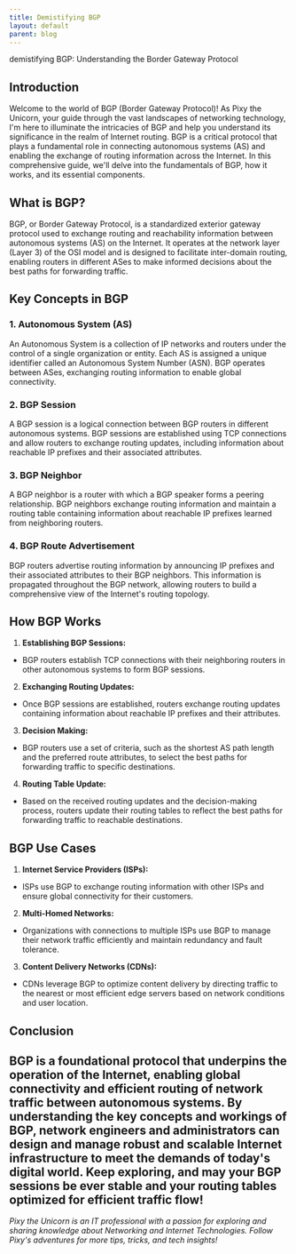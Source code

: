 ```yaml
---
title: Demistifying BGP
layout: default
parent: blog
---
```


demistifying BGP: Understanding the Border Gateway Protocol
## Introduction
Welcome to the world of BGP (Border Gateway Protocol)! As Pixy the Unicorn, your guide through the vast landscapes of networking technology, I'm here to illuminate the intricacies of BGP and help you understand its significance in the realm of Internet routing. BGP is a critical protocol that plays a fundamental role in connecting autonomous systems (AS) and enabling the exchange of routing information across the Internet. In this comprehensive guide, we'll delve into the fundamentals of BGP, how it works, and its essential components.
## What is BGP?
BGP, or Border Gateway Protocol, is a standardized exterior gateway protocol used to exchange routing and reachability information between autonomous systems (AS) on the Internet. It operates at the network layer (Layer 3) of the OSI model and is designed to facilitate inter-domain routing, enabling routers in different ASes to make informed decisions about the best paths for forwarding traffic.
## Key Concepts in BGP
### 1. Autonomous System (AS)
An Autonomous System is a collection of IP networks and routers under the control of a single organization or entity. Each AS is assigned a unique identifier called an Autonomous System Number (ASN). BGP operates between ASes, exchanging routing information to enable global connectivity.
### 2. BGP Session
A BGP session is a logical connection between BGP routers in different autonomous systems. BGP sessions are established using TCP connections and allow routers to exchange routing updates, including information about reachable IP prefixes and their associated attributes.
### 3. BGP Neighbor
A BGP neighbor is a router with which a BGP speaker forms a peering relationship. BGP neighbors exchange routing information and maintain a routing table containing information about reachable IP prefixes learned from neighboring routers.
### 4. BGP Route Advertisement
BGP routers advertise routing information by announcing IP prefixes and their associated attributes to their BGP neighbors. This information is propagated throughout the BGP network, allowing routers to build a comprehensive view of the Internet's routing topology.
## How BGP Works
1. **Establishing BGP Sessions:**
  - BGP routers establish TCP connections with their neighboring routers in other autonomous systems to form BGP sessions.
2. **Exchanging Routing Updates:**
  - Once BGP sessions are established, routers exchange routing updates containing information about reachable IP prefixes and their attributes.
3. **Decision Making:**
  - BGP routers use a set of criteria, such as the shortest AS path length and the preferred route attributes, to select the best paths for forwarding traffic to specific destinations.
4. **Routing Table Update:**
  - Based on the received routing updates and the decision-making process, routers update their routing tables to reflect the best paths for forwarding traffic to reachable destinations.
## BGP Use Cases
1. **Internet Service Providers (ISPs):**
  - ISPs use BGP to exchange routing information with other ISPs and ensure global connectivity for their customers.
2. **Multi-Homed Networks:**
  - Organizations with connections to multiple ISPs use BGP to manage their network traffic efficiently and maintain redundancy and fault tolerance.
3. **Content Delivery Networks (CDNs):**
  - CDNs leverage BGP to optimize content delivery by directing traffic to the nearest or most efficient edge servers based on network conditions and user location.
## Conclusion
BGP is a foundational protocol that underpins the operation of the Internet, enabling global connectivity and efficient routing of network traffic between autonomous systems. By understanding the key concepts and workings of BGP, network engineers and administrators can design and manage robust and scalable Internet infrastructure to meet the demands of today's digital world.
Keep exploring, and may your BGP sessions be ever stable and your routing tables optimized for efficient traffic flow!
---
*Pixy the Unicorn is an IT professional with a passion for exploring and sharing knowledge about Networking and Internet Technologies. Follow Pixy's adventures for more tips, tricks, and tech insights!*